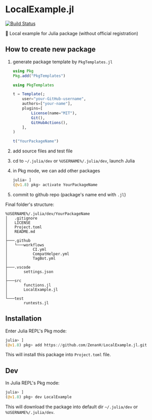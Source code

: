# LocalExample.jl

[![Build Status](https://github.com/ZenanH/LocalExample.jl/actions/workflows/CI.yml/badge.svg)](https://github.com/ZenanH/LocalExample.jl/actions/workflows/CI.yml)

💽 Local example for Julia package (without official registration)

## How to create new package

1. generate package template by `PkgTemplates.jl`
    ```julia
    using Pkg
    Pkg.add("PkgTemplates")

    using PkgTemplates

    t = Template(;
        user="your-GitHub-username",
        authors=["your-name"],
        plugins=[
            License(name="MIT"),
            Git(),
            GitHubActions(),
        ],
    )

    t("YourPackageName")
    ```

2. add source files and test file
3. cd to `~/.julia/dev` or `%USERNAME%/.julia/dev`, launch Julia
4. in Pkg mode, we can add other packages
    ```julia
    julia> ]
    (@v1.8) pkg> activate YourPackageName
    ```

5. commit to github repo (package's name end with `.jl`)

Final folder's structure:
```
%USERNAME%/.julia/dev/YourPackageName
│   .gitignore
│   LICENSE
│   Project.toml
│   README.md
│
├───.github
│   └───workflows
│           CI.yml
│           CompatHelper.yml
│           TagBot.yml
│
├───.vscode
│       settings.json
│
├───src
│       functions.jl
│       LocalExample.jl
│
└───test
        runtests.jl
```













## Installation

Enter Julia REPL's Pkg mode:

```julia
julia> ]
(@v1.8) pkg> add https://github.com/ZenanH/LocalExample.jl.git
```
This will install this package into `Project.toml` file.

## Dev

In Julia REPL's Pkg mode:

```julia
julia> ]
(@v1.8) pkg> dev LocalExample
```

This will download the package into default dir `~/.julia/dev` or `%USERNAME%/.julia/dev`.
